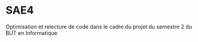 # SAE4
Optimisation et relecture de code dans le cadre du projet du semestre 2 du BUT en Informatique.
